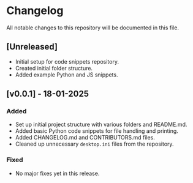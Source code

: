 # Changelog

All notable changes to this repository will be documented in this file.

## [Unreleased]

- Initial setup for code snippets repository.
- Created initial folder structure.
- Added example Python and JS snippets.

## [v0.0.1] - 18-01-2025

### Added

- Set up initial project structure with various folders and README.md.
- Added basic Python code snippets for file handling and printing.
- Added CHANGELOG.md and CONTRIBUTORS.md files.
- Cleaned up unnecessary `desktop.ini` files from the repository.

### Fixed

- No major fixes yet in this release.
